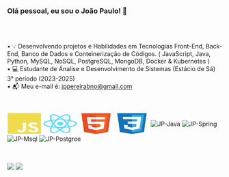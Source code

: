 ### Olá pessoal, eu sou o João Paulo! 👋

<br>
<br>

• 💡 Desenvolvendo projetos e Habilidades em Tecnologias Front-End, Back-End, Banco de Dados e Conteinerização de Códigos. ( JavaScript, Java, Python, MySQL, NoSQL, PostgreSQL, MongoDB, Docker & Kubernetes )<br>
• 💻 Estudante de Ánalise e Desenvolvimento de Sistemas (Estácio de Sá) 3° período (2023-2025)<br>
• 📬 Meu e-mail é: jppereirabno@gmail.com
<br>
<br>


<div style="display: inline_block"><br>
  <img align="center" alt="JP-Js" height="50" width="80" src="https://raw.githubusercontent.com/devicons/devicon/master/icons/javascript/javascript-plain.svg">
  <img align="center" alt="JP-React" height="50" width="80" src="https://raw.githubusercontent.com/devicons/devicon/master/icons/react/react-original.svg">
  <img align="center" alt="JP-HTML" height="50" width="80" src="https://raw.githubusercontent.com/devicons/devicon/master/icons/html5/html5-original.svg">
  <img align="center" alt="JP-CSS" height="50" width="80" src="https://raw.githubusercontent.com/devicons/devicon/master/icons/css3/css3-original.svg">
  <img align="center" alt="JP-Java" height="50" width="80" src="https://cdn.jsdelivr.net/gh/devicons/devicon/icons/java/java-original.svg">
   <img align="center" alt="JP-Spring" height="50" width="80" src="https://cdn.jsdelivr.net/gh/devicons/devicon/icons/spring/spring-original-wordmark.svg" />
  <img align="center" alt="JP-Msql" height="50" width="80" src="https://cdn.jsdelivr.net/gh/devicons/devicon/icons/mysql/mysql-original-wordmark.svg">
  <img align="center" alt="JP-Postgree" height="50" width="80" src="https://cdn.jsdelivr.net/gh/devicons/devicon/icons/postgresql/postgresql-original-wordmark.svg">
</div>

  <br>
  <br>
  
  <div> 
   <p></p>
  <a href = "mailto:jppereirabno@gmail.com"><img src="https://img.shields.io/badge/-Gmail-%23333?style=for-the-badge&logo=gmail&logoColor=white" target="_blank"></a>
  <a href="https://www.linkedin.com/in/jo%C3%A3o-paulo-pereira-da-silva-365910257/" target="_blank"><img src="https://img.shields.io/badge/-LinkedIn-%230077B5?style=for-the-badge&logo=linkedin&logoColor=white" target="_blank"></a> 
